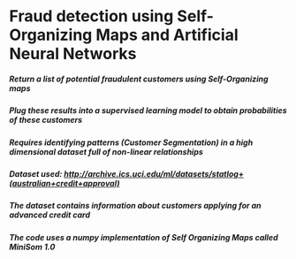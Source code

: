 # Fraud detection using Self-Organizing Maps and Artificial Neural Networks

##### Return a list of potential fraudulent customers using Self-Organizing maps
##### Plug these results into a supervised learning model to obtain probabilities of these customers
##### Requires identifying patterns (Customer Segmentation) in a high dimensional dataset full of non-linear relationships
##### Dataset used: http://archive.ics.uci.edu/ml/datasets/statlog+(australian+credit+approval)
##### The dataset contains information about customers applying for an advanced credit card
##### The code uses a numpy implementation of Self Organizing Maps called MiniSom 1.0

